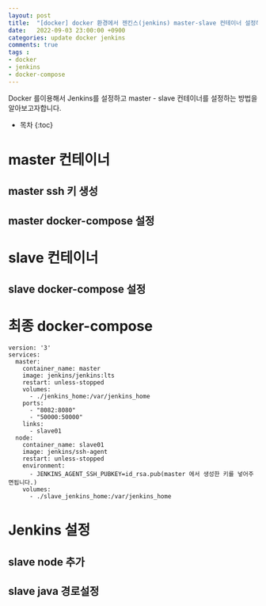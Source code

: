 ```yaml
---
layout: post
title:  "[docker] docker 환경에서 젠킨스(jenkins) master-slave 컨테이너 설정해서 사용하기!!"
date:   2022-09-03 23:00:00 +0900
categories: update docker jenkins
comments: true
tags :
- docker
- jenkins
- docker-compose
---
```

Docker 를이용해서 Jenkins를 설정하고 master - slave 컨테이너를 설정하는 방법을 알아보고자합니다.

* 목차
{:toc}
# master 컨테이너
## master ssh 키 생성
## master docker-compose 설정
# slave 컨테이너
## slave docker-compose 설정
# 최종 docker-compose
```
version: '3'
services:
  master:
    container_name: master
    image: jenkins/jenkins:lts
    restart: unless-stopped
    volumes:
      - ./jenkins_home:/var/jenkins_home
    ports:
      - "8082:8080"
      - "50000:50000"
    links:
      - slave01
  node:
    container_name: slave01
    image: jenkins/ssh-agent
    restart: unless-stopped
    environment:
      - JENKINS_AGENT_SSH_PUBKEY=id_rsa.pub(master 에서 생성한 키를 넣어주면됩니다.)
    volumes:
      - ./slave_jenkins_home:/var/jenkins_home

```
# Jenkins 설정
## slave node 추가
## slave java 경로설정
